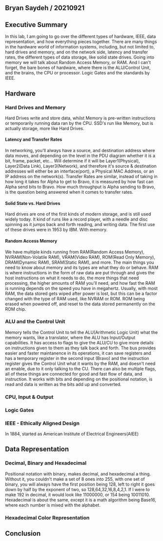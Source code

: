 ## Bryan Saydeh / 20210921

## Executive Summary 
In this lab, I am going to go over the different types of hardware, IEEE, data representation, and how everything pieces together. There are many things in the hardware world of information systems, including, but not limited to, hard drives and memory, and on the network side, latency and transfer rates, the different types of data storage, like solid state drives. Going into memory we will talk about Random Access Memory, or RAM. And I can't forget, the bare bones of hardware, where there is the ALU/Control Unit, and the brains, the CPU or processor. Logic Gates and the standards by IEEE.

## Hardware

### Hard Drives and Memory
Hard Drives write and store data, whilst Memory is pre-written instructions or temporarily running data ran by the CPU. SSD's run like Memory, but is actually storage, more like Hard Drives.
#### Latency and Transfer Rates
In networking, you'll always have a source, and destination address where data moves, and depending on the level in the PDU diagram whether it is a bit, frame, packet, etc... Will determine if it will be Layer1(Physical), Layer2(Data Link), Layer3(Network), and therefore it's source & destination addresses will either be an interface(port), a Physical MAC Address, or an IP address on the network(s). Transfer Rates are similar, instead of taking in how long it takes for Alpha to get to Bravo, it is measured by how fast can Alpha send bits to Bravo. How much throughput is Alpha sending to Bravo, is the question being answered when it comes to transfer rates.

#### Solid State vs. Hard Drives
Hard drives are one of the first kinds of modern storage, and is still used widely today. It kind of runs like a record player, with a needle and disc spinning as it jumps back and forth reading, and writing data. The first use of these drives were in 1953 by IBM. With memory.

#### Random Access Memory
We have multiple kinds running from RAM(Random Access Memory), NVRAM(Non-Volatile RAM), VRAM(Video RAM), ROM(Read Only Memory), DRAM(Dynamic RAM), SRAM(Static RAM), and more. The main things you need to know about memory and its types are what they do or behave. RAM is where instructions in the form of raw data are put through and gives the host instructions on what it needs to do, the more things that need processing, the higher amounts of RAM you'll need, and how fast the RAM is running depends on the speed you have in megahertz. Usually, with most RAM, the data stored gets wiped after power is lost, but this can be a factor changed with the type of RAM used, like NVRAM or ROM. ROM being erased when powered off, and reset to the data stored permanently on the ROM chip.

### ALU and the Control Unit
Memory tells the Control Unit to tell the ALU(Arithmetic Logic Unit) what the memory wants, like a translator, where the ALU has Input/Output capabilities. It has access to flags to give the ALU/CU to give more details on instructions given to them as they talk back and forth. The bus provides easier and faster maintanence in its operations, it can save registers and has a temporary register in the second input (Bravo) and the instruction register gives the Control Unit what it wants by the RAM, and doesn't need an enable, due to it only talking to the CU. There can also be multiple flags, all of these things are connected for good and fast flow of data, and instruction. It works with bits and depending on the positional notation, is read and data is written as the bits add up and converted.
### CPU, Input & Output

### Logic Gates 

### IEEE - Ethically Aligned Design
In 1884, started as American Institute of Electrical Engineers(AIEE) 

## Data Representation


### Decimal, Binary and Hexadecimal
Positional notation with binary, makes decimal, and hexadecimal a thing. Without it, you couldn't make a set of 8 ones into 255, with one set of binary, you will always have the first position being 128, left to right it goes down by half by the exponent of two, so 128,64,32,16,8,4,2,1. If I were to make 192 in decimal, it would look like 11000000, or 154 being 10011010. Hexadecimal is about the same, except it is a math algorithm being Base16, where each number is mixed with the alphabet.
### Hexadecimal Color Representation


## Conclusion

